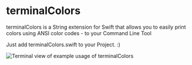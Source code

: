 # terminalColors
terminalColors is a String extension for Swift that allows you to easily print colors using ANSI color codes - to your Command Line Tool

Just add terminalColors.swift to your Project. :)

![Terminal view of example usage of terminalColors](https://db.tt/ZBRSKwNc)
